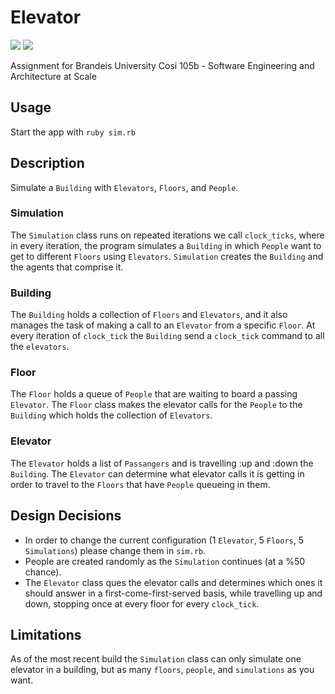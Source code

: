 # Elevator
<a href="https://codeship.com/projects/77469"><img src="https://codeship.com/projects/93cda740-d230-0132-495d-16c1124d299d/status?branch=master" /></a>
<a href="https://codeclimate.com/github/shimonm/Elevator"><img src="https://codeclimate.com/github/shimonm/Elevator/badges/gpa.svg" /></a>

Assignment for Brandeis University Cosi 105b - Software Engineering and Architecture at Scale

## Usage

Start the app with `ruby sim.rb`

## Description

Simulate a `Building` with `Elevators`, `Floors`, and `People`. 

### Simulation

The `Simulation` class runs on repeated iterations we call `clock_ticks`, where in every iteration, the program simulates a `Building` in which `People` want to get to different `Floors` using `Elevators`. `Simulation` creates the `Building` and the agents that comprise it. 

### Building

The `Building` holds a collection of `Floors` and `Elevators`, and it also manages the task of making a call to an `Elevator` from a specific `Floor`. At every iteration of `clock_tick` the `Building` send a `clock_tick` command to all the `elevators`. 

### Floor

The `Floor` holds a queue of `People` that are waiting to board a passing `Elevator`. The `Floor` class makes the elevator calls for the `People` to the `Building` which holds the collection of `Elevators`.

### Elevator

The `Elevator` holds a list of `Passangers` and is travelling :up and :down the `Building`. The `Elevator` can determine what elevator calls it is getting in order to travel to the `Floors` that have `People` queueing in them. 

## Design Decisions

* In order to change the current configuration (1 `Elevator`, 5 `Floors`, 5 `Simulations`) please change them in `sim.rb`. 
* People are created randomly as the `Simulation` continues (at a %50 chance). 
* The `Elevator` class ques the elevator calls and determines which ones it should answer in a first-come-first-served basis, while travelling up and down, stopping once at every floor for every `clock_tick`.

## Limitations

As of the most recent build the `Simulation` class can only simulate one elevator in a building, but as many `floors`, `people`, and `simulations` as you want.  





